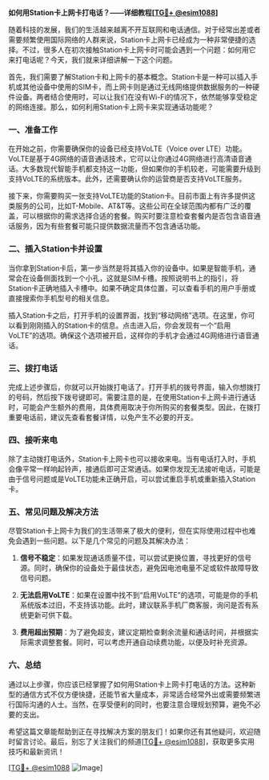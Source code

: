 **如何用Station卡上网卡打电话？——详细教程[[TG💪+ @esim1088](https://t.me/s/esim1088)]**

随着科技的发展，我们的生活越来越离不开互联网和电话通信。对于经常出差或者需要频繁使用国际网络的人群来说，Station卡上网卡已经成为一种非常便捷的选择。不过，很多人在初次接触Station卡上网卡时可能会遇到一个问题：如何用它来打电话呢？今天，我们就来详细讲解一下这个问题。

首先，我们需要了解Station卡和上网卡的基本概念。Station卡是一种可以插入手机或其他设备中使用的SIM卡，而上网卡则是通过无线网络提供数据服务的一种硬件设备。两者结合使用时，可以让我们在没有Wi-Fi的情况下，依然能够享受稳定的网络连接。那么，如何利用Station卡上网卡来实现通话功能呢？

### 一、准备工作

在开始之前，你需要确保你的设备已经支持VoLTE（Voice over LTE）功能。VoLTE是基于4G网络的语音通话技术，它可以让你通过4G网络进行高清语音通话。大多数现代智能手机都支持这一功能，但如果你的手机较老，可能需要升级到支持VoLTE的系统版本。此外，还需要确认你的运营商是否支持VoLTE服务。

接下来，你需要购买一张支持VoLTE功能的Station卡。目前市面上有许多提供这类服务的公司，比如T-Mobile、AT&T等。这些公司在全球范围内都有广泛的覆盖，可以根据你的需求选择合适的套餐。购买时要注意检查套餐内是否包含语音通话服务，因为有些套餐可能只提供数据流量而不包含通话功能。

### 二、插入Station卡并设置

当你拿到Station卡后，第一步当然是将其插入你的设备中。如果是智能手机，通常会在设备侧面找到一个小孔，这就是SIM卡槽。按照说明书上的指引，将Station卡正确地插入卡槽中。如果不确定具体位置，可以查看手机的用户手册或直接搜索你手机型号的相关信息。

插入Station卡之后，打开手机的设置界面，找到“移动网络”选项。在这里，你可以看到刚刚插入的Station卡的信息。点击进入后，你会发现有一个“启用VoLTE”的选项。确保这个选项被开启，这样你的手机才会通过4G网络进行语音通话。

### 三、拨打电话

完成上述步骤后，你就可以开始拨打电话了。打开手机的拨号界面，输入你想拨打的号码，然后按下拨号键即可。需要注意的是，在使用Station卡上网卡进行通话时，可能会产生额外的费用，具体费用取决于你所购买的套餐类型。因此，在拨打重要电话前，建议先查看套餐详情，以免产生不必要的开支。

### 四、接听来电

除了主动拨打电话外，Station卡上网卡也可以接收来电。当有电话打入时，手机会像平常一样响起铃声，接通后即可正常通话。如果你发现无法接听电话，可能是由于信号问题或是VoLTE功能未正确开启，可以尝试重启手机或重新插入Station卡。

### 五、常见问题及解决方法

尽管Station卡上网卡为我们的生活带来了极大的便利，但在实际使用过程中也难免会遇到一些问题。以下是几个常见的问题及其解决办法：

1. **信号不稳定**：如果发现通话质量不佳，可以尝试更换位置，寻找更好的信号源。同时，确保你的设备处于最佳状态，避免因电池电量不足或软件故障导致信号问题。

2. **无法启用VoLTE**：如果在设置中找不到“启用VoLTE”的选项，可能是你的手机系统版本过旧，不支持该功能。此时，建议联系手机厂商客服，询问是否有系统更新可供下载。

3. **费用超出预期**：为了避免超支，建议定期检查剩余流量和通话时间，并根据实际需求调整套餐。同时，可以考虑开通自动续费功能，以便及时补充资源。

### 六、总结

通过以上步骤，你应该已经掌握了如何用Station卡上网卡打电话的方法。这种新型的通信方式不仅方便快捷，还能节省大量成本，非常适合经常外出或需要频繁进行国际沟通的人士。当然，在享受便利的同时，也要注意合理规划预算，避免不必要的支出。

希望这篇文章能帮助到正在寻找解决方案的朋友们！如果你还有其他疑问，欢迎随时留言讨论。最后，别忘了关注我们的频道[[TG💪+ @esim1088](https://t.me/s/esim1088)]，获取更多实用技巧和最新资讯！

[[TG💪+ @esim1088](https://t.me/s/esim1088) ![Image](https://i.postimg.cc/4NQfJmqS/Snipaste-2025-05-13-00-14-12.png)]